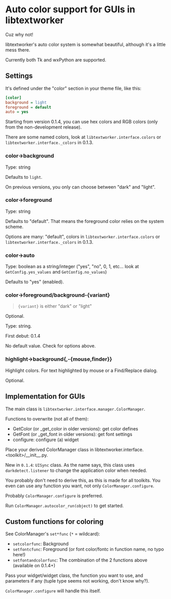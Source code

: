 # Auto color support for GUIs in libtextworker

Cuz why not!

libtextworker's auto color system is somewhat beautiful, although it's a little mess there.

Currently both Tk and wxPython are supported.

## Settings

It's defined under the "color" section in your theme file, like this:

```ini
[color]
background = light
foreground = default
auto = yes
```

Starting from version 0.1.4, you can use hex colors and RGB colors (only from the non-development release).

There are some named colors, look at ```libtextworker.interface.colors``` or ```libtextworker.interface._colors``` in 0.1.3.

### color->background

Type: string

Defaults to ```light```.

On previous versions, you only can choose between "dark" and "light".

### color->foreground

Type: string

Defaults to "default". That means the foreground color relies on the system scheme.

Options are many: "default", colors in ```libtextworker.interface.colors``` or ```libtextworker.interface._colors``` in 0.1.3.

### color->auto

Type: boolean as a string/integer ("yes", "no", 0, 1, etc... look at `GetConfig.yes_values` and `GetConfig.no_values`)

Defaults to "yes" (enabled).

### color->foreground/background-{variant}

> `{variant}` is either "dark" or "light"

Optional.

Type: string.

First debut: 0.1.4

No default value. Check for options above.

### highlight->background{,-{mouse,finder}}

Highlight colors. For text highlighted by mouse or a Find/Replace dialog.

Optional.

## Implementation for GUIs

The main class is ```libtextworker.interface.manager.ColorManager```.

Functions to overwrite (not all of them):

* GetColor (or \_get\_color in older versions): get color defines
* GetFont (or \_get\_font in older versions): get font settings
* configure: configure (a) widget

Place your derived ColorManager class in libtextworker.interface.\<toolkit>/\_\_init\_\_.py.

New in `0.1.4`: `UISync` class. As the name says, this class uses `darkdetect.listener` to change the application color when needed.

You probably don't need to derive this, as this is made for all toolkits. You even can use any function you want, not only `ColorManager.configure`.

Probably `ColorManager.configure` is preferred.

Run `ColorManager.autocolor_run(object)` to get started.

## Custom functions for coloring

See ColorManager's `set*func` (`*` = wildcard):

* `setcolorfunc`: Background
* `setfontcfunc`: Foreground (or font color/fontc in function name, no typo here!)
* `setfontandcolorfunc`: The combination of the 2 functions above (available on 0.1.4+)

Pass your widget/widget class, the function you want to use, and parameters if any (tuple type seems not working, don't know why?).

`ColorManager.configure` will handle this itself.